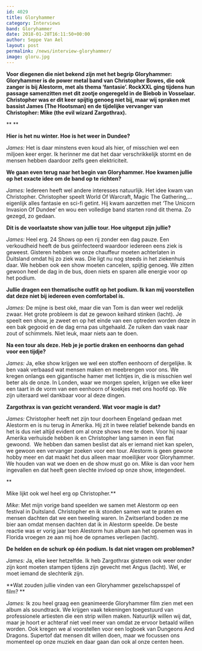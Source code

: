 ```yaml
---
id: 4029
title: Gloryhammer
category: Interviews
band: Gloryhammer
date: 2018-01-28T16:11:50+00:00
author: Seppe Van Ael
layout: post
permalink: /news/interview-gloryhammer/
image: gloru.jpg
---
```

**Voor diegenen die niet bekend zijn met het begrip Gloryhammer: Gloryhammer is de power metal band van Christopher Bowes, die ook zanger is bij Alestorm, met als thema ‘fantasie’. RockXXL ging tijdens hun passage samenzitten met dit zootje ongeregeld in de Biebob in Vosselaar. Christopher was er dit keer spijtig genoeg niet bij, maar wij spraken met bassist James (The Hootsman) en de tijdelijke vervanger van Christopher: Mike (the evil wizard Zargothrax).** 

** **

**Hier is het nu winter. Hoe is het weer in Dundee?**

_James:_ Het is daar minstens even koud als hier, of misschien wel een miljoen keer erger. Ik herinner me dat het daar verschrikkelijk stormt en de mensen hebben daardoor zelfs geen elektriciteit.

**We gaan even terug naar het begin van Gloryhammer. Hoe kwamen jullie op het exacte idee om de band op te richten?**

_James:_ Iedereen heeft wel andere interesses natuurlijk. Het idee kwam van Christopher. Christopher speelt World Of Warcraft, Magic The Gathering,… eigenlijk alles fantasie en sci-fi getint. Hij kwam aanzetten met ‘The Unicorn Invasion Of Dundee’ en wou een volledige band starten rond dit thema. Zo gezegd, zo gedaan.

**Dit is de voorlaatste show van jullie tour. Hoe uitgeput zijn jullie?**

_James:_ Heel erg. 24 Shows op een rij zonder een dag pauze. Een verkoudheid heeft de bus geïnfecteerd waardoor iedereen eens ziek is geweest. Gisteren hebben we onze chauffeur moeten achterlaten in Duitsland omdat hij zo ziek was. Die ligt nu nog steeds in het ziekenhuis daar. We hebben ook een show moeten cancelen, spijtig genoeg. We zitten gewoon heel de dag in de bus, doen niets en sparen alle energie voor op het podium.

**Jullie dragen een thematische outfit op het podium. Ik kan mij voorstellen dat deze niet bij iedereen even comfortabel is.** 

_James:_ De mijne is best oké, maar die van Tom is dan weer wel redelijk zwaar. Het grote probleem is dat ze gewoon keihard stinken (lacht). Je speelt een show, je zweet en op het einde van een optreden worden deze in een bak gegooid en de dag erna pas uitgehaald. Ze ruiken dan vaak naar zout of schimmels. Niet leuk, maar niets aan te doen.

**Na een tour als deze. Heb je je portie draken en eenhoorns dan gehad voor een tijdje?**

_James:_ Ja, elke show krijgen we wel een stoffen eenhoorn of dergelijke. Ik ben vaak verbaasd wat mensen maken en meebrengen voor ons. We kregen onlangs een gigantische hamer met lichtjes in, die is misschien wel beter als de onze. In Londen, waar we morgen spelen, krijgen we elke keer een taart in de vorm van een eenhoorn of koekjes met ons hoofd op. We zijn uiteraard wel dankbaar voor al deze dingen.

**Zargothrax is van gezicht veranderd. Wat voor magie is dat?**

_James:_ Christopher heeft net zijn tour doorheen Engeland gedaan met Alestorm en is nu terug in Amerika. Hij zit in twee relatief bekende bands en het is dus niet altijd evident om al onze shows mee te doen. Voor hij naar Amerika verhuisde hebben ik en Christopher lang samen in een flat gewoond.  We hebben dan samen beslist dat als er iemand niet kan spelen, we gewoon een vervanger zoeken voor een tour. Alestorm is geen gewone hobby meer en dat maakt het dus alleen maar moeilijker voor Gloryhammer. We houden van wat we doen en de show must go on. Mike is dan voor hem ingevallen en dat heeft geen slechte invloed op onze show, integendeel.

**
  
Mike lijkt ook wel heel erg op Christopher.**

_Mike_: Met mijn vorige band speelden we samen met Alestorm op een festival in Duitsland. Christopher en ik stonden samen wat te praten en mensen dachten dat we een tweeling waren. In Zwitserland boden ze me bier aan omdat mensen dachten dat ik in Alestorm speelde. De beste reactie was er vorig jaar toen Alestorm hun album aan het opnemen was in Florida vroegen ze aan mij hoe de opnames verliepen (lacht).

**De helden en de schurk op één podium. Is dat niet vragen om problemen?**

_James:_ Ja, elke keer hetzelfde. Ik heb Zargothrax gisteren ook weer onder zijn kont moeten stampen tijdens zijn gevecht met Angus (lacht). Wel, er moet iemand de slechterik zijn.

**Wat zouden jullie vinden van een Gloryhammer gezelschapsspel of film? ** 

_James:_ Ik zou heel graag een geanimeerde Gloryhammer film zien met een album als soundtrack. We krijgen vaak tekeningen toegestuurd van professionele artiesten die een strip willen maken. Natuurlijk willen wij dat, maar je hoort er achteraf niet veel meer van omdat ze ervoor betaald willen worden. Ook kregen we al voorstellen voor een logboek van Dungeons And Dragons. Supertof dat mensen dit willen doen, maar we focussen ons momenteel op onze muziek en daar gaan dan ook al onze centen heen.
